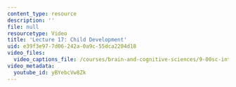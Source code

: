 ```yaml
---
content_type: resource
description: ''
file: null
resourcetype: Video
title: 'Lecture 17: Child Development'
uid: e39f3e97-7d06-242a-0a9c-55dca2204d18
video_files:
  video_captions_file: /courses/brain-and-cognitive-sciences/9-00sc-introduction-to-psychology-fall-2011/child-development/lecture-17-child-development/yBYebcVw8Zk.vtt
video_metadata:
  youtube_id: yBYebcVw8Zk
---
```

